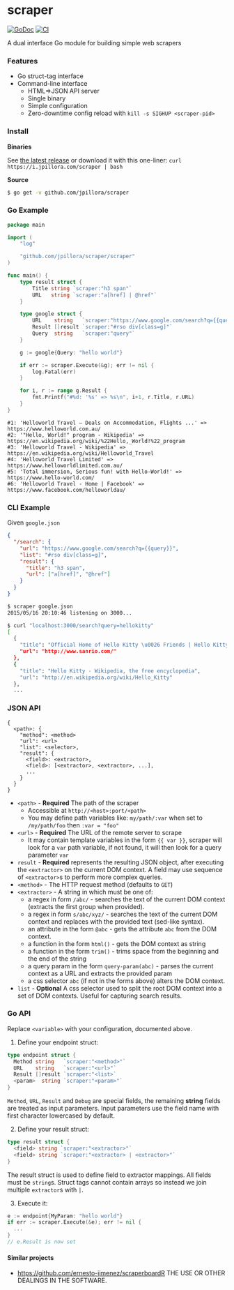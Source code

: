 # scraper

[![GoDoc](https://godoc.org/github.com/jpillora/scraper?status.svg)](https://godoc.org/github.com/jpillora/scraper) [![CI](https://github.com/jpillora/scraper/workflows/CI/badge.svg)](https://github.com/jpillora/scraper/actions?workflow=CI)

A dual interface Go module for building simple web scrapers
### Features

* Go struct-tag interface
* Command-line interface
  * HTML⇒JSON API server
  * Single binary
  * Simple configuration
  * Zero-downtime config reload with `kill -s SIGHUP <scraper-pid>`

### Install

**Binaries**

See [the latest release](https://github.com/jpillora/scraper/releases/latest) or download it with this one-liner: `curl https://i.jpillora.com/scraper | bash`

**Source**

``` sh
$ go get -v github.com/jpillora/scraper
```

### Go Example

```go
package main

import (
	"log"

	"github.com/jpillora/scraper/scraper"
)

func main() {
	type result struct {
		Title string `scraper:"h3 span"`
		URL   string `scraper:"a[href] | @href"`
	}

	type google struct {
		URL    string   `scraper:"https://www.google.com/search?q={{query}}"`
		Result []result `scraper:"#rso div[class=g]"`
		Query  string   `scraper:"query"`
	}

	g := google{Query: "hello world"}

	if err := scraper.Execute(&g); err != nil {
		log.Fatal(err)
	}

	for i, r := range g.Result {
		fmt.Printf("#%d: '%s' => %s\n", i+1, r.Title, r.URL)
	}
}
```

```
#1: 'Helloworld Travel – Deals on Accommodation, Flights ...' => https://www.helloworld.com.au/
#2: '"Hello, World!" program - Wikipedia' => https://en.wikipedia.org/wiki/%22Hello,_World!%22_program
#3: 'Helloworld Travel - Wikipedia' => https://en.wikipedia.org/wiki/Helloworld_Travel
#4: 'Helloworld Travel Limited' => https://www.helloworldlimited.com.au/
#5: 'Total immersion, Serious fun! with Hello-World!' => https://www.hello-world.com/
#6: 'Helloworld Travel - Home | Facebook' => https://www.facebook.com/helloworldau/
```
### CLI Example

Given `google.json`

``` json
{
  "/search": {
    "url": "https://www.google.com/search?q={{query}}",
    "list": "#rso div[class=g]",
    "result": {
      "title": "h3 span",
      "url": ["a[href]", "@href"]
    }
  }
}
```

``` sh
$ scraper google.json
2015/05/16 20:10:46 listening on 3000...
```

``` sh
$ curl "localhost:3000/search?query=hellokitty"
[
  {
    "title": "Official Home of Hello Kitty \u0026 Friends | Hello Kitty Shop",
    "url": "http://www.sanrio.com/"
  },
  {
    "title": "Hello Kitty - Wikipedia, the free encyclopedia",
    "url": "http://en.wikipedia.org/wiki/Hello_Kitty"
  },
  ...
```

### JSON API

``` plain
{
  <path>: {
    "method": <method>
    "url": <url>
    "list": <selector>,
    "result": {
      <field>: <extractor>,
      <field>: [<extractor>, <extractor>, ...],
      ...
    }
  }
}
```

* `<path>` - **Required** The path of the scraper
  * Accessible at `http://<host>:port/<path>`
  * You may define path variables like: `my/path/:var` when set to `/my/path/foo` then `:var = "foo"`
* `<url>` - **Required** The URL of the remote server to scrape
  * It may contain template variables in the form `{{ var }}`, scraper will look for a `var` path variable, if not found, it will then look for a query parameter `var`
* `result` - **Required** represents the resulting JSON object, after executing the `<extractor>` on the current DOM context. A field may use sequence of `<extractor>`s to perform more complex queries.
* `<method>` - The HTTP request method (defaults to `GET`)
* `<extractor>` - A string in which must be one of:
  * a regex in form `/abc/` - searches the text of the current DOM context (extracts the first group when provided).
  * a regex in form `s/abc/xyz/` - searches the text of the current DOM context and replaces with the provided text (sed-like syntax).
  * an attribute in the form `@abc` - gets the attribute `abc` from the DOM context.
  * a function in the form `html()` - gets the DOM context as string
  * a function in the form `trim()` - trims space from the beginning and the end of the string
  * a query param in the form `query-param(abc)` - parses the current context as a URL and extracts the provided param
  * a css selector `abc` (if not in the forms above) alters the DOM context.
* `list` - **Optional** A css selector used to split the root DOM context into a set of DOM contexts. Useful for capturing search results.

### Go API

Replace `<variable>` with your configuration, documented above.

1. Define your endpoint struct:

```go
type endpoint struct {
  Method string   `scraper:"<method>"`
  URL    string   `scraper:"<url>"`
  Result []result `scraper:"<list>`
  <param>  string `scraper:"<param>"`
}
```

`Method`, `URL`, `Result` and `Debug` are special fields, the remaining **string** fields are treated as input parameters. Input parameters use the field name with first character lowercased by default.

2. Define your result struct:

```go
type result struct {
  <field> string `scraper:"<extractor>"`
  <field> string `scraper:"<extractor> | <extractor>"`
}
```

The result struct is used to define field to extractor mappings. All fields must be `string`s. Struct tags cannot contain arrays so instead we join multiple `extractor`s with ` | `.

3. Execute it:

```go
e := endpoint{MyParam: "hello world"}
if err := scraper.Execute(&e); err != nil {
  ...
}
// e.Result is now set
```

#### Similar projects

*  https://github.com/ernesto-jimenez/scraperboardR THE USE OR OTHER DEALINGS IN THE SOFTWARE.

